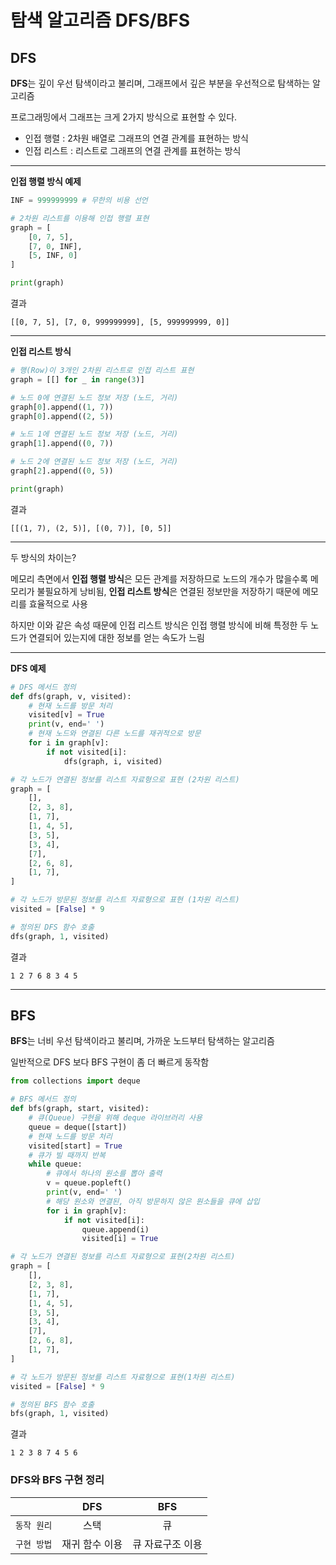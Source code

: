 # 탐색 알고리즘 DFS/BFS

## DFS
**DFS**는 깊이 우선 탐색이라고 불리며, 그래프에서 깊은 부분을 우선적으로 탐색하는 알고리즘

프로그래밍에서 그래프는 크게 2가지 방식으로 표현할 수 있다.
* 인접 행렬 : 2차원 배열로 그래프의 연결 관계를 표현하는 방식
* 인접 리스트 : 리스트로 그래프의 연결 관계를 표현하는 방식
---
**인접 행렬 방식 예제**
```python
INF = 999999999 # 무한의 비용 선언

# 2차원 리스트를 이용해 인접 행렬 표현
graph = [
    [0, 7, 5],
    [7, 0, INF],
    [5, INF, 0]
]

print(graph)
```
결과

`[[0, 7, 5], [7, 0, 999999999], [5, 999999999, 0]]`

---

**인접 리스트 방식**
```python
# 행(Row)이 3개인 2차원 리스트로 인접 리스트 표현
graph = [[] for _ in range(3)]

# 노드 0에 연결된 노드 정보 저장 (노드, 거리)
graph[0].append((1, 7))
graph[0].append((2, 5))

# 노드 1에 연결된 노드 정보 저장 (노드, 거리)
graph[1].append((0, 7))

# 노드 2에 연결된 노드 정보 저장 (노드, 거리)
graph[2].append((0, 5))

print(graph)
```

결과

`[[(1, 7), (2, 5)], [(0, 7)], [0, 5]]`

---
두 방식의 차이는?

메모리 측면에서 **인접 행렬 방식**은 모든 관계를 저장하므로 노드의 개수가 많을수록 메모리가 불필요하게 낭비됨, **인접 리스트 방식**은 연결된 정보만을 저장하기 때문에 메모리를 효율적으로 사용

하지만 이와 같은 속성 때문에 인접 리스트 방식은 인접 행렬 방식에 비해 특정한 두 노드가 연결되어 있는지에 대한 정보를 얻는 속도가 느림

---
**DFS 예제**
```python
# DFS 메서드 정의
def dfs(graph, v, visited):
    # 현재 노드를 방문 처리
    visited[v] = True
    print(v, end=' ')
    # 현재 노드와 연결된 다른 노드를 재귀적으로 방문
    for i in graph[v]:
        if not visited[i]:
            dfs(graph, i, visited)

# 각 노드가 연결된 정보를 리스트 자료형으로 표현 (2차원 리스트)
graph = [
    [],
    [2, 3, 8],
    [1, 7],
    [1, 4, 5],
    [3, 5],
    [3, 4],
    [7],
    [2, 6, 8],
    [1, 7],
]

# 각 노드가 방문된 정보를 리스트 자료형으로 표현 (1차원 리스트)
visited = [False] * 9

# 정의된 DFS 함수 호출
dfs(graph, 1, visited)
```

결과 

`1 2 7 6 8 3 4 5`

---
## BFS
**BFS**는 너비 우선 탐색이라고 불리며, 가까운 노드부터 탐색하는 알고리즘

일반적으로 DFS 보다 BFS 구현이 좀 더 빠르게 동작함

```python
from collections import deque

# BFS 메서드 정의
def bfs(graph, start, visited):
    # 큐(Queue) 구현을 위해 deque 라이브러리 사용
    queue = deque([start])
    # 현재 노드를 방문 처리
    visited[start] = True
    # 큐가 빌 때까지 반복
    while queue:
        # 큐에서 하나의 원소를 뽑아 출력
        v = queue.popleft()
        print(v, end=' ')
        # 해당 원소와 연결된, 아직 방문하지 않은 원소들을 큐에 삽입
        for i in graph[v]:
            if not visited[i]:
                queue.append(i)
                visited[i] = True

# 각 노드가 연결된 정보를 리스트 자료형으로 표현(2차원 리스트)
graph = [
    [],
    [2, 3, 8],
    [1, 7],
    [1, 4, 5],
    [3, 5],
    [3, 4],
    [7],
    [2, 6, 8],
    [1, 7],
]

# 각 노드가 방문된 정보를 리스트 자료형으로 표현(1차원 리스트)
visited = [False] * 9

# 정의된 BFS 함수 호출
bfs(graph, 1, visited)
```

결과

`1 2 3 8 7 4 5 6`


### DFS와 BFS 구현 정리
| | DFS | BFS |
---|:---:|:---:
`동작 원리` | 스택 | 큐
`구현 방법` | 재귀 함수 이용 | 큐 자료구조 이용


